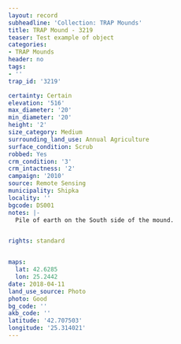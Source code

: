 ```yaml
---
layout: record
subheadline: 'Collection: TRAP Mounds'
title: TRAP Mound - 3219
teaser: Test example of object
categories:
- TRAP Mounds
header: no
tags:
- ''
trap_id: '3219'

certainty: Certain
elevation: '516'
max_diameter: '20'
min_diameter: '20'
height: '2'
size_category: Medium
surrounding_land_use: Annual Agriculture
surface_condition: Scrub
robbed: Yes
crm_condition: '3'
crm_intactness: '2'
campaign: '2010'
source: Remote Sensing
municipality: Shipka
locality: ''
bgcode: DS001
notes: |-
  Pile of earth on the South side of the mound.


rights: standard


maps:
  lat: 42.6285
  lon: 25.2442
date: 2018-04-11
land_use_source: Photo
photo: Good
bg_code: ''
akb_code: ''
latitude: '42.707503'
longitude: '25.314021'
---
```

